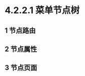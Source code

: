 # 4.2.2.1 菜单节点树

<a name="EeYvm"></a>
## 1 节点路由
<a name="hYbZb"></a>
## 2 节点属性
<a name="GKNOJ"></a>
## 3 节点页面

